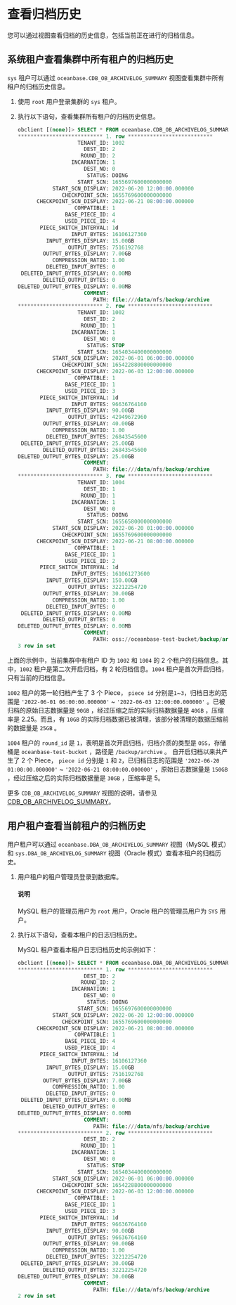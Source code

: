 # 查看归档历史

您可以通过视图查看归档的历史信息，包括当前正在进行的归档信息。

## 系统租户查看集群中所有租户的归档历史

`sys` 租户可以通过 `oceanbase.CDB_OB_ARCHIVELOG_SUMMARY` 视图查看集群中所有租户的归档历史信息。

1. 使用 `root` 用户登录集群的 `sys` 租户。

2. 执行以下语句，查看集群所有租户的归档历史信息。

   ```sql
   obclient [(none)]> SELECT * FROM oceanbase.CDB_OB_ARCHIVELOG_SUMMARY\G
   *************************** 1. row ***************************
                      TENANT_ID: 1002
                        DEST_ID: 2
                       ROUND_ID: 2
                    INCARNATION: 1
                        DEST_NO: 0
                         STATUS: DOING
                      START_SCN: 1655697600000000000
              START_SCN_DISPLAY: 2022-06-20 12:00:00.000000
                 CHECKPOINT_SCN: 1655769600000000000
         CHECKPOINT_SCN_DISPLAY: 2022-06-21 08:00:00.000000
                     COMPATIBLE: 1
                  BASE_PIECE_ID: 4
                  USED_PIECE_ID: 4
          PIECE_SWITCH_INTERVAL: 1d
                    INPUT_BYTES: 16106127360
            INPUT_BYTES_DISPLAY: 15.00GB
                   OUTPUT_BYTES: 7516192768
           OUTPUT_BYTES_DISPLAY: 7.00GB
              COMPRESSION_RATIO: 1.00
            DELETED_INPUT_BYTES: 0
    DELETED_INPUT_BYTES_DISPLAY: 0.00MB
           DELETED_OUTPUT_BYTES: 0
   DELETED_OUTPUT_BYTES_DISPLAY: 0.00MB
                        COMMENT:
                           PATH: file:///data/nfs/backup/archive
   *************************** 2. row ***************************
                      TENANT_ID: 1002
                        DEST_ID: 2
                       ROUND_ID: 1
                    INCARNATION: 1
                        DEST_NO: 0
                         STATUS: STOP
                      START_SCN: 1654034400000000000
              START_SCN_DISPLAY: 2022-06-01 06:00:00.000000
                 CHECKPOINT_SCN: 1654228800000000000
         CHECKPOINT_SCN_DISPLAY: 2022-06-03 12:00:00.000000
                     COMPATIBLE: 1
                  BASE_PIECE_ID: 1
                  USED_PIECE_ID: 3
          PIECE_SWITCH_INTERVAL: 1d
                    INPUT_BYTES: 96636764160
            INPUT_BYTES_DISPLAY: 90.00GB
                   OUTPUT_BYTES: 42949672960
           OUTPUT_BYTES_DISPLAY: 40.00GB
              COMPRESSION_RATIO: 1.00
            DELETED_INPUT_BYTES: 26843545600
    DELETED_INPUT_BYTES_DISPLAY: 25.00GB
           DELETED_OUTPUT_BYTES: 26843545600
   DELETED_OUTPUT_BYTES_DISPLAY: 25.00GB
                        COMMENT:
                           PATH: file:///data/nfs/backup/archive
   *************************** 3. row ***************************
                      TENANT_ID: 1004
                        DEST_ID: 1
                       ROUND_ID: 1
                    INCARNATION: 1
                        DEST_NO: 0
                         STATUS: DOING
                      START_SCN: 1655658000000000000
              START_SCN_DISPLAY: 2022-06-20 01:00:00.000000
                 CHECKPOINT_SCN: 1655769600000000000
         CHECKPOINT_SCN_DISPLAY: 2022-06-21 08:00:00.000000
                     COMPATIBLE: 1
                  BASE_PIECE_ID: 1
                  USED_PIECE_ID: 2
          PIECE_SWITCH_INTERVAL: 1d
                    INPUT_BYTES: 161061273600
            INPUT_BYTES_DISPLAY: 150.00GB
                   OUTPUT_BYTES: 32212254720
           OUTPUT_BYTES_DISPLAY: 30.00GB
              COMPRESSION_RATIO: 1.00
            DELETED_INPUT_BYTES: 0
    DELETED_INPUT_BYTES_DISPLAY: 0.00MB
           DELETED_OUTPUT_BYTES: 0
   DELETED_OUTPUT_BYTES_DISPLAY: 0.00MB
                        COMMENT:
                           PATH: oss://oceanbase-test-bucket/backup/archive?host=xxx.aliyun-inc.com
   3 row in set
   ```

上面的示例中，当前集群中有租户 ID 为 `1002` 和 `1004` 的 2 个租户的归档信息。其中，`1002` 租户是第二次开启归档，有 2 轮归档信息。`1004` 租户是首次开启归档，只有当前的归档信息。

`1002` 租户的第一轮归档产生了 3 个 Piece， `piece id` 分别是`1`~`3`，归档日志的范围是 `'2022-06-01 06:00:00.000000'` ~ `'2022-06-03 12:00:00.000000'` 。已被归档的原始日志数据量是 `90GB` ，经过压缩之后的实际归档数据量是 `40GB` ，压缩率是 2.25。而且，有 `10GB` 的实际归档数据已被清理，该部分被清理的数据压缩前的数据量是 `25GB` 。

`1004` 租户的 `round_id` 是 `1`，表明是首次开启归档，归档介质的类型是 `OSS`，存储桶是 `oceanbase-test-bucket` ，路径是 `/backup/archive` 。 自开启归档以来共产生了 2 个 Piece， `piece id` 分别是 `1` 和 `2`，已归档日志的范围是 `'2022-06-20 01:00:00.000000'` ~ `'2022-06-21 08:00:00.000000'` ，原始日志数据量是 `150GB` ，经过压缩之后的实际归档数据量是 `30GB` ，压缩率是 5。

更多 `CDB_OB_ARCHIVELOG_SUMMARY` 视图的说明，请参见 [CDB_OB_ARCHIVELOG_SUMMARY](../../../../7.reference/5.system-reference/4.system-view-of-mysql-mode/2.dictionary-view-of-mysql-mode/135.oceanbase-cdb_ob_archivelog_summary-of-mysql-mode.md)。

## 用户租户查看当前租户的归档历史

用户租户可以通过 `oceanbase.DBA_OB_ARCHIVELOG_SUMMARY` 视图（MySQL 模式）和 `sys.DBA_OB_ARCHIVELOG_SUMMARY` 视图（Oracle 模式）查看本租户的归档历史。

1. 用户租户的租户管理员登录到数据库。

   <main id="notice" type='explain'>
   <h4>说明</h4>
   <p>MySQL 租户的管理员用户为 <code>root</code> 用户，Oracle 租户的管理员用户为 <code>SYS</code> 用户。</p>
   </main>

2. 执行以下语句，查看本租户的日志归档历史。

   MySQL 租户查看本租户日志归档历史的示例如下：

   ```sql
   obclient [(none)]> SELECT * FROM oceanbase.DBA_OB_ARCHIVELOG_SUMMARY\G
   *************************** 1. row ***************************
                        DEST_ID: 2
                       ROUND_ID: 2
                    INCARNATION: 1
                        DEST_NO: 0
                         STATUS: DOING
                      START_SCN: 1655697600000000000
              START_SCN_DISPLAY: 2022-06-20 12:00:00.000000
                 CHECKPOINT_SCN: 1655769600000000000
         CHECKPOINT_SCN_DISPLAY: 2022-06-21 08:00:00.000000
                     COMPATIBLE: 1
                  BASE_PIECE_ID: 4
                  USED_PIECE_ID: 4
          PIECE_SWITCH_INTERVAL: 1d
                    INPUT_BYTES: 16106127360
            INPUT_BYTES_DISPLAY: 15.00GB
                   OUTPUT_BYTES: 7516192768
           OUTPUT_BYTES_DISPLAY: 7.00GB
              COMPRESSION_RATIO: 1.00
            DELETED_INPUT_BYTES: 0
    DELETED_INPUT_BYTES_DISPLAY: 0.00MB
           DELETED_OUTPUT_BYTES: 0
   DELETED_OUTPUT_BYTES_DISPLAY: 0.00MB
                        COMMENT:
                           PATH: file:///data/nfs/backup/archive
   *************************** 2. row ***************************
                        DEST_ID: 2
                       ROUND_ID: 1
                    INCARNATION: 1
                        DEST_NO: 0
                         STATUS: STOP
                      START_SCN: 1654034400000000000
              START_SCN_DISPLAY: 2022-06-01 06:00:00.000000
                 CHECKPOINT_SCN: 1654228800000000000
         CHECKPOINT_SCN_DISPLAY: 2022-06-03 12:00:00.000000
                     COMPATIBLE: 1
                  BASE_PIECE_ID: 1
                  USED_PIECE_ID: 3
          PIECE_SWITCH_INTERVAL: 1d
                    INPUT_BYTES: 96636764160
            INPUT_BYTES_DISPLAY: 90.00GB
                   OUTPUT_BYTES: 96636764160
           OUTPUT_BYTES_DISPLAY: 90.00GB
              COMPRESSION_RATIO: 1.00
            DELETED_INPUT_BYTES: 32212254720
    DELETED_INPUT_BYTES_DISPLAY: 30.00GB
           DELETED_OUTPUT_BYTES: 32212254720
   DELETED_OUTPUT_BYTES_DISPLAY: 30.00GB
                        COMMENT:
                           PATH: file:///data/nfs/backup/archive
   2 row in set
   ```
